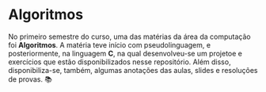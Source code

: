 # Algoritmos
No primeiro semestre do curso, uma das matérias da área da computação foi **Algoritmos**. 
A matéria teve início com pseudolinguagem, e posteriormente, na linguagem **C**, na qual desenvolveu-se um projetoe e exercícios que estão disponibilizados nesse repositório. 
Além disso, disponibiliza-se, também, algumas anotações das aulas, slides e resoluções de provas. 📚
